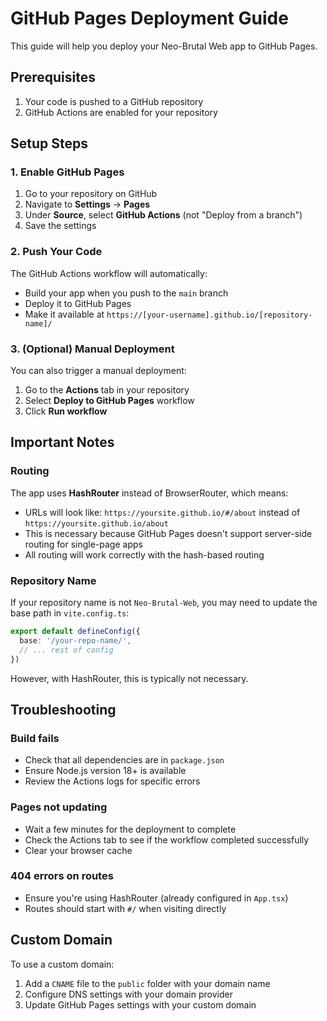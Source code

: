 # GitHub Pages Deployment Guide

This guide will help you deploy your Neo-Brutal Web app to GitHub Pages.

## Prerequisites

1. Your code is pushed to a GitHub repository
2. GitHub Actions are enabled for your repository

## Setup Steps

### 1. Enable GitHub Pages

1. Go to your repository on GitHub
2. Navigate to **Settings** → **Pages**
3. Under **Source**, select **GitHub Actions** (not "Deploy from a branch")
4. Save the settings

### 2. Push Your Code

The GitHub Actions workflow will automatically:
- Build your app when you push to the `main` branch
- Deploy it to GitHub Pages
- Make it available at `https://[your-username].github.io/[repository-name]/`

### 3. (Optional) Manual Deployment

You can also trigger a manual deployment:
1. Go to the **Actions** tab in your repository
2. Select **Deploy to GitHub Pages** workflow
3. Click **Run workflow**

## Important Notes

### Routing

The app uses **HashRouter** instead of BrowserRouter, which means:
- URLs will look like: `https://yoursite.github.io/#/about` instead of `https://yoursite.github.io/about`
- This is necessary because GitHub Pages doesn't support server-side routing for single-page apps
- All routing will work correctly with the hash-based routing

### Repository Name

If your repository name is not `Neo-Brutal-Web`, you may need to update the base path in `vite.config.ts`:

```typescript
export default defineConfig({
  base: '/your-repo-name/',
  // ... rest of config
})
```

However, with HashRouter, this is typically not necessary.

## Troubleshooting

### Build fails
- Check that all dependencies are in `package.json`
- Ensure Node.js version 18+ is available
- Review the Actions logs for specific errors

### Pages not updating
- Wait a few minutes for the deployment to complete
- Check the Actions tab to see if the workflow completed successfully
- Clear your browser cache

### 404 errors on routes
- Ensure you're using HashRouter (already configured in `App.tsx`)
- Routes should start with `#/` when visiting directly

## Custom Domain

To use a custom domain:
1. Add a `CNAME` file to the `public` folder with your domain name
2. Configure DNS settings with your domain provider
3. Update GitHub Pages settings with your custom domain

